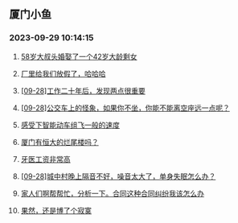 ## 厦门小鱼 
### 2023-09-29 10:14:15

1. [58岁大叔头婚娶了一个42岁大龄剩女](http://bbs.xmfish.com/read-htm-tid-18080553.html)

2. [厂里给我们放假了，哈哈哈](http://bbs.xmfish.com/read-htm-tid-18080477.html)

3. [[09-28]工作二十年后，发现两点很重要](http://bbs.xmfish.com/read-htm-tid-18080539.html)

4. [[09-28]公交车上的怪象，如果你不坐，你能不能离空座远一点呢？](http://bbs.xmfish.com/read-htm-tid-18080531.html)

5. [感受下智能动车组飞一般的速度](http://bbs.xmfish.com/read-htm-tid-18080594.html)

6. [厦门有恒大的烂尾楼吗？](http://bbs.xmfish.com/read-htm-tid-18080643.html)

7. [牙医工资非常高](http://bbs.xmfish.com/read-htm-tid-18080648.html)

8. [[09-28]城中村晚上隔音不好，噪音太大了，单身失眠怎么办？](http://bbs.xmfish.com/read-htm-tid-18080713.html)

9. [家人们啊帮帮忙，分析一下。合同这种合同纠纷我该怎么办](http://bbs.xmfish.com/read-htm-tid-18080529.html)

10. [果然，还是博了个寂寞](http://bbs.xmfish.com/read-htm-tid-18080479.html)

